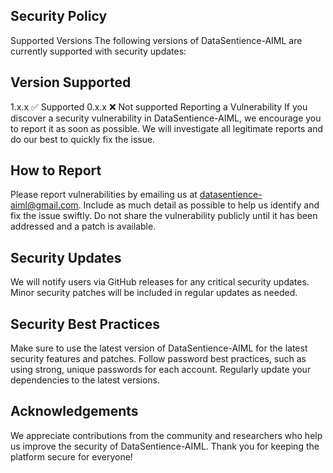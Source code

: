 ## Security Policy
Supported Versions
The following versions of DataSentience-AIML are currently supported with security updates:

## Version	Supported
1.x.x	✅ Supported
0.x.x	❌ Not supported
Reporting a Vulnerability
If you discover a security vulnerability in DataSentience-AIML, we encourage you to report it as soon as possible. We will investigate all legitimate reports and do our best to quickly fix the issue.

## How to Report
Please report vulnerabilities by emailing us at datasentience-aiml@gmail.com. Include as much detail as possible to help us identify and fix the issue swiftly.
Do not share the vulnerability publicly until it has been addressed and a patch is available.

## Security Updates
We will notify users via GitHub releases for any critical security updates.
Minor security patches will be included in regular updates as needed.

## Security Best Practices
Make sure to use the latest version of DataSentience-AIML for the latest security features and patches.
Follow password best practices, such as using strong, unique passwords for each account.
Regularly update your dependencies to the latest versions.

## Acknowledgements
We appreciate contributions from the community and researchers who help us improve the security of DataSentience-AIML. Thank you for keeping the platform secure for everyone!



